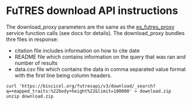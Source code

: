 # FuTRES download API instructions

The download_proxy parameters are the same as the [es_futres_proxy](es_futres_proxy.md)  service function calls (see docs for details).
The download_proxy bundles thre files in response: 
 * citation file includes information on how to cite date
 * README file which contains information on the query that was ran and number of results
 * data.csv file which contains the data in comma separated value format with the first line being column headers.

```
curl 'https://biscicol.org/futresapi/v3/download/_search?q=+mapped_traits:%22body+height%22&limit=100000' > download.zip
unzip download.zip
```
